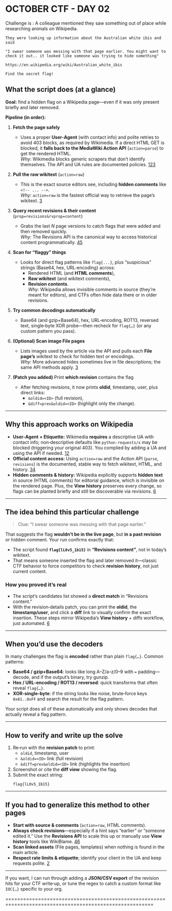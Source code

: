 # OCTOBER CTF - DAY 02
Challenge is :
	A colleague mentioned they saw something out of place while researching animals on Wikipedia.

	They were looking up information about the Australian white ibis and said

	"I swear someone was messing with that page earlier. You might want to check it out.. it looked like someone was trying to hide something"

	https://en.wikipedia.org/wiki/Australian_white_ibis

	Find the secret flag!

## What the script does (at a glance)

**Goal:** find a hidden flag on a Wikipedia page—even if it was only present briefly and later removed.

**Pipeline (in order):**

1) **Fetch the page safely**  
   - Uses a proper **User‑Agent** (with contact info) and polite retries to avoid 403 blocks, as required by Wikimedia. If a direct HTML GET is blocked, it **falls back to the MediaWiki Action API** (`action=parse`) to get the rendered HTML.  
   *Why:* Wikimedia blocks generic scrapers that don’t identify themselves. The API and UA rules are documented policies. [1](https://foundation.wikimedia.org/wiki/Policy:Wikimedia_Foundation_User-Agent_Policy)[2](https://www.mediawiki.org/wiki/API:Etiquette)[3](https://stackoverflow.com/questions/79618466/specify-contact-info-in-wikipedia-user-agent-policy)

2) **Pull the raw wikitext** (`action=raw`)  
   - This is the exact source editors see, including **hidden comments** like `<!-- ... -->`.  
   *Why:* `action=raw` is the fastest official way to retrieve the page’s wikitext. [3](https://stackoverflow.com/questions/79618466/specify-contact-info-in-wikipedia-user-agent-policy)

3) **Query recent revisions & their content** (`prop=revisions&rvprop=content`)  
   - Grabs the last *N* page versions to catch flags that were added and then removed quickly.  
   *Why:* The Revisions API is the canonical way to access historical content programmatically. [4](https://blog.finxter.com/solved-python-request-error-403-when-web-scraping/)[5](https://evomi.com/blog/conquer-403-forbidden-python-requests-key-tactics)

4) **Scan for “flaggy” things**  
   - Looks for direct flag patterns like `flag{...}`, plus “suspicious” strings (Base64, hex, URL‑encoding) across:
     - Rendered HTML (and **HTML comments**),
     - **Raw wikitext** (and wikitext comments),
     - **Revision contents**.  
   *Why:* Wikipedia allows invisible comments in source (they’re meant for editors), and CTFs often hide data there or in older revisions. 

5) **Try common decodings automatically**  
   - Base64 (and gzip+Base64), hex, URL‑encoding, ROT13, reversed text, single‑byte XOR probe—then recheck for `flag{…}` (or any custom pattern you pass).

6) **(Optional) Scan image File pages**  
   - Lists images used by the article via the API and pulls each **File page’s** wikitext to check for hidden text or encodings.  
   *Why:* More advanced hides sometimes live in file descriptions; the same API methods apply. [3](https://stackoverflow.com/questions/79618466/specify-contact-info-in-wikipedia-user-agent-policy)

7) **(Patch you added)** Print **which revision** contains the flag  
   - After fetching revisions, it now prints **oldid**, timestamp, user, plus direct links:
     - `&oldid=<ID>` (full revision),
     - `&diff=prev&oldid=<ID>` (highlight only the change).

---

## Why this approach works on Wikipedia

- **User‑Agent + Etiquette:** Wikimedia **requires** a descriptive UA with contact info; non‑descriptive defaults like `python-requests/x` may be blocked (triggering your original 403). You complied by adding a UA and using the API if needed. [1](https://foundation.wikimedia.org/wiki/Policy:Wikimedia_Foundation_User-Agent_Policy)[2](https://www.mediawiki.org/wiki/API:Etiquette)
- **Official content access:** Using `action=raw` and the Action API (`parse`, `revisions`) is the documented, stable way to fetch wikitext, HTML, and history. [3](https://stackoverflow.com/questions/79618466/specify-contact-info-in-wikipedia-user-agent-policy)[4](https://blog.finxter.com/solved-python-request-error-403-when-web-scraping/)
- **Hidden comments & history:** Wikipedia explicitly supports **hidden text** in source (HTML comments) for editorial guidance, which is invisible on the rendered page. Plus, the **View history** preserves every change, so flags can be planted briefly and still be discoverable via revisions. [6](https://www.mediawiki.org/wiki/API:Etiquette/id)

---

## The idea behind this particular challenge

> Clue: “I swear someone was messing with that page earlier.”

That suggests the flag **wouldn’t be in the live page**, but **in a past revision** or hidden comment. Your run confirms exactly that:

- The script found **`flag{lL0v5_1b15}`** in **“Revisions content”**, not in today’s wikitext.  
- That means someone inserted the flag and later removed it—classic CTF behavior to force competitors to check **revision history**, not just current content.

### How you proved it’s real

- The script’s candidates list showed a **direct match** in “Revisions content.”  
- With the revision‑details patch, you can print the **oldid**, the **timestamp/user**, and click a **diff** link to visually confirm the exact insertion. These steps mirror Wikipedia’s **View history** + diffs workflow, just automated. [6](https://www.mediawiki.org/wiki/API:Etiquette/id)

---

## When you’d use the decoders

In many challenges the flag is **encoded** rather than plain `flag{…}`. Common patterns:

- **Base64 / gzip+Base64**: looks like long A–Z/a–z/0–9 with `=` padding—decode, and if the output’s binary, try gunzip.  
- **Hex / URL‑encoding / ROT13 / reversed**: quick transforms that often reveal `flag{…}`.  
- **XOR‑single‑byte**: if the string looks like noise, brute‑force keys `0x01..0xFF` and search the result for the flag pattern.

Your script does all of these automatically and only shows decodes that actually reveal a flag pattern.

---

## How to verify and write up the solve

1) Re‑run with the **revision patch** to print:
   - `oldid`, timestamp, user  
   - `&oldid=<ID>` link (full revision)  
   - `&diff=prev&oldid=<ID>` link (highlights the insertion)
2) Screenshot or cite the **diff view** showing the flag.
3) Submit the exact string:
   ```
   flag{lL0v5_1b15}
   ```

---

## If you had to generalize this method to other pages

- **Start with source & comments** (`action=raw`, HTML comments).  
- **Always check revisions**—especially if a hint says “earlier” or “someone edited it.” Use the **Revisions API** to scale this up or manually use **View history** tools like WikiBlame. [4](https://blog.finxter.com/solved-python-request-error-403-when-web-scraping/)[6](https://www.mediawiki.org/wiki/API:Etiquette/id)
- **Scan linked assets** (File pages, templates) when nothing is found in the main article.  
- **Respect rate limits & etiquette**; identify your client in the UA and keep requests polite. [2](https://www.mediawiki.org/wiki/API:Etiquette)

---

If you want, I can run through adding a **JSON/CSV export** of the revision hits for your CTF write‑up, or tune the regex to catch a custom format like `IOC{…}` specific to your org.

========================================================================================================
